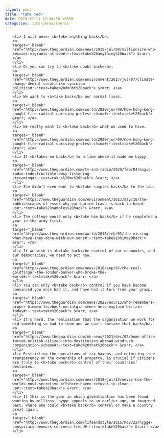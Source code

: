 ```yaml
---
layout: post
title: "take back"
date: 2023-10-11 12:34:56 +0530
categories: auto-phrasalverbs
---
```

<ol>

    <li> I will never <b>take anything back</b>.
    <a 
    target="_blank" 
    href="http://www.theguardian.com/news/2015/jul/08/millionaire-who-rescues-migrants-at-sea#:~:text=take%20anything%20back"> &rarr; </a>
    </li>
    <li> Or you can try to <b>take doubt back</b>.
    <a 
    target="_blank" 
    href="http://www.theguardian.com/environment/2017/jul/07/climate-change-denial-scepticism-cynicism-politics#:~:text=take%20doubt%20back"> &rarr; </a>
    </li>
    <li> We want to <b>take back</b> our normal lives.
    <a 
    target="_blank" 
    href="http://www.theguardian.com/world/2020/jun/09/how-hong-kong-caught-fire-radical-uprising-protest-china#:~:text=take%20back"> &rarr; </a>
    </li>
    <li> We really want to <b>take back</b> what we used to have.
    <a 
    target="_blank" 
    href="http://www.theguardian.com/world/2020/jun/09/how-hong-kong-caught-fire-radical-uprising-protest-china#:~:text=take%20back"> &rarr; </a>
    </li>
    <li> It <b>takes me back</b> to a time where it made me happy.
    <a 
    target="_blank" 
    href="http://www.theguardian.com/tv-and-radio/2020/feb/04/magic-radio-indestructible-easy-listening-streaming#:~:text=takes%20me%20back"> &rarr; </a>
    </li>
    <li> She didn’t even want to <b>take samples back</b> to the lab.
    <a 
    target="_blank" 
    href="https://www.theguardian.com/environment/2023/may/18/the-rubbishscapes-of-essex-why-our-buried-trash-is-back-to-haunt-us#:~:text=take%20samples%20back"> &rarr; </a>
    </li>
    <li> The college would only <b>take him back</b> if he completed a year in the army first.
    <a 
    target="_blank" 
    href="http://www.theguardian.com/world/2016/feb/03/the-missing-what-have-they-done-with-our-sons#:~:text=take%20him%20back"> &rarr; </a>
    </li>
    <li> If we wish to <b>take back</b> control of our economies, and our democracies, we need to act now.
    <a 
    target="_blank" 
    href="http://www.theguardian.com/news/2018/sep/07/the-real-goldfinger-the-london-banker-who-broke-the-world#:~:text=take%20back"> &rarr; </a>
    </li>
    <li> You can only <b>take back</b> control if you have become convinced you once had it, and have had it torn from your grasp.
    <a 
    target="_blank" 
    href="https://www.theguardian.com/news/2022/nov/15/who-remembers-proper-binmen-facebook-nostalgia-memes-help-explain-britain-today#:~:text=take%20back"> &rarr; </a>
    </li>
    <li> It’s hard, the realisation that the organisation we work for did something so bad to them and we can’t <b>take that back</b>.
    <a 
    target="_blank" 
    href="https://www.theguardian.com/uk-news/2021/dec/02/home-office-forced-british-citizen-into-destitution-abroad-windrush-compensation-scheme#:~:text=take%20that%20back"> &rarr; </a>
    </li>
    <li> Restricting the operations of tax havens, and enforcing true transparency on the ownership of property, is crucial if citizens are truly to <b>take back</b> control of their countries’ destinies.
    <a 
    target="_blank" 
    href="http://www.theguardian.com/news/2018/jul/12/nevis-how-the-worlds-most-secretive-offshore-haven-refuses-to-clean-up#:~:text=take%20back"> &rarr; </a>
    </li>
    <li> If this is the year in which globalisation has been found wanting by millions, hygge appeals to an earlier age, an imagined past, where one could <b>take back</b> control or make a country great again.
    <a 
    target="_blank" 
    href="http://www.theguardian.com/lifeandstyle/2016/nov/22/hygge-conspiracy-denmark-cosiness-trend#:~:text=take%20back"> &rarr; </a>
    </li>
